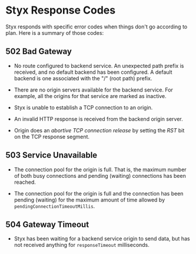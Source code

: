 # Styx Response Codes

Styx responds with specific error codes when things don't go according to plan.
Here is a summary of those codes:

## 502 Bad Gateway

* No route configured to backend service. An unexpected path prefix is received,
  and no default backend has been configured. A default backend is one associated
  with the "/" (root path) prefix. 

* There are no origin servers available for the backend service. For example,
  all the origins for that service are marked as inactive.

* Styx is unable to establish a TCP connection to an origin.

* An invalid HTTP response is received from the backend origin server.

* Origin does an *abortive TCP connection release* by setting the *RST*
  bit on the TCP response segment.


## 503 Service Unavailable

* The connection pool for the origin is full. That is, the maximum number of both busy connections 
 and pending (waiting) connections has been reached.
  
* The connection pool for the origin is full and the connection has been pending 
  (waiting) for the maximum amount of time allowed by `pendingConnectionTimeoutMillis`.
  

## 504 Gateway Timeout
 
* Styx has been waiting for a backend service origin to send data, but has not received anything 
  for `responseTimeout` milliseconds.
